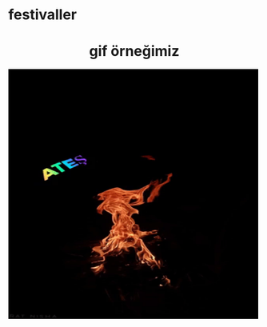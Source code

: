 # festivaller
<h1 align="center">gif örneğimiz</h1>
<p><img align="center" src="https://github.com/darahta/festivaller/blob/main/giphy%20(1).gif" width="500" height="500"/></p>
